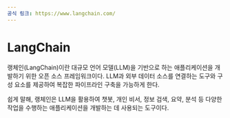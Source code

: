 ```yaml
---
공식 링크: https://www.langchain.com/
---
```

# LangChain
랭체인(LangChain)이란 대규모 언어 모델(LLM)을 기반으로 하는 애플리케이션을 개발하기 위한 오픈 소스 프레임워크이다. LLM과 외부 데이터 소스를 연결하는 도구와 구성 요소를 제공하여 복잡한 파이프라인 구축을 가능하게 한다. 

쉽게 말해, 랭체인은 LLM을 활용하여 챗봇, 개인 비서, 정보 검색, 요약, 분석 등 다양한 작업을 수행하는 애플리케이션을 개발하는 데 사용되는 도구이다.